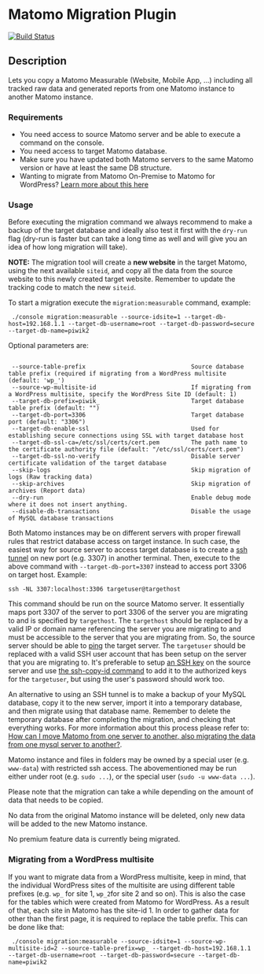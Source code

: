 # Matomo Migration Plugin

[![Build Status](https://github.com/matomo-org/plugin-Migration/actions/workflows/matomo-tests.yml/badge.svg?branch=4.x-dev)](https://github.com/matomo-org/plugin-Migration/actions/workflows/matomo-tests.yml)

## Description

Lets you copy a Matomo Measurable (Website, Mobile App, ...) including all tracked raw data and generated reports
from one Matomo instance to another Matomo instance.

### Requirements

* You need access to source Matomo server and be able to execute a command on the console.
* You need access to target Matomo database.
* Make sure you have updated both Matomo servers to the same Matomo version or have at least the same DB structure.
* Wanting to migrate from Matomo On-Premise to Matomo for WordPress? [Learn more about this here](https://matomo.org/faq/wordpress/how-do-i-migrate-all-my-data-from-matomo-on-premise-to-matomo-for-wordpress/)

### Usage

Before executing the migration command we always recommend to make a backup of the target database and ideally also test
it first with the `dry-run` flag (dry-run is faster but can take a long time as well and will give you an idea of how long migration
will take).

__NOTE:__ The migration tool will create a __new website__ in the target Matomo, using the next available `siteid`, and copy all the data from the source website to this newly created target website.
Remember to update the tracking code to match the new `siteid`.

To start a migration execute the `migration:measurable` command, example:

```
 ./console migration:measurable --source-idsite=1 --target-db-host=192.168.1.1 --target-db-username=root --target-db-password=secure --target-db-name=piwik2
```

Optional parameters are:

```

 --source-table-prefix                              Source database table prefix (required if migrating from a WordPress multisite (default: 'wp_')
 --source-wp-multisite-id                           If migrating from a WordPress multisite, specify the WordPress Site ID (default: 1)
 --target-db-prefix=piwik_                          Target database table prefix (default: "")
 --target-db-port=3306                              Target database port (default: "3306")
 --target-db-enable-ssl                             Used for establishing secure connections using SSL with target database host
 --target-db-ssl-ca=/etc/ssl/certs/cert.pem         The path name to the certificate authority file (default: "/etc/ssl/certs/cert.pem")
 --target-db-ssl-no-verify                          Disable server certificate validation of the target database
 --skip-logs                                        Skip migration of logs (Raw tracking data)
 --skip-archives                                    Skip migration of archives (Report data)
 --dry-run                                          Enable debug mode where it does not insert anything.
 --disable-db-transactions                          Disable the usage of MySQL database transactions
```

Both Matomo instances may be on different servers with proper firewall rules that restrict database access on target instance.
In such case, the easiest way for source server to access target database is to create a [ssh tunnel](https://www.ssh.com/academy/ssh/tunneling) on new port (e.g. 3307) in another terminal.
Then, execute to the above command with `--target-db-port=3307` instead to access port 3306 on target host. Example:
```
ssh -NL 3307:localhost:3306 targetuser@targethost
```
This command should be run on the source Matomo server. It essentially maps port 3307 of the server to port 3306 of the server you are migrating to and is specified by `targethost`.
The `targethost` should be replaced by a valid IP or domain name referencing the server you are migrating to and must be accessible to the server that you are migrating from. So, the source server should be able to [ping](https://www.redhat.com/sysadmin/ping-usage-basics) the target server.
The `targetuser` should be replaced with a valid SSH user account that has been setup on the server that you are migrating to. It's preferable to setup [an SSH key](https://docs.github.com/en/authentication/connecting-to-github-with-ssh/generating-a-new-ssh-key-and-adding-it-to-the-ssh-agent) on the source server and use [the ssh-copy-id command](https://www.ssh.com/academy/ssh/copy-id) to add it to the authorized keys for the `targetuser`, but using the user's password should work too.

An alternative to using an SSH tunnel is to make a backup of your MySQL database, copy it to the new server, import it into a temporary database, and then migrate using that database name.
Remember to delete the temporary database after completing the migration, and checking that everything works.
For more information about this process please refer to: [How can I move Matomo from one server to another, also migrating the data from one mysql server to another?](https://matomo.org/faq/how-to-install/faq_76/).

Matomo instance and files in folders may be owned by a special user (e.g. `www-data`) with restricted ssh access.
The abovementioned may be run either under root (e.g. `sudo ...`), or the special user (`sudo -u www-data ...`).

Please note that the migration can take a while depending on the amount of data that needs to be copied.

No data from the original Matomo instance will be deleted, only new data will be added to the new Matomo instance.

No premium feature data is currently being migrated.

### Migrating from a WordPress multisite

If you want to migrate data from a WordPress multisite, keep in mind, that the individual WordPress sites of the multisite are using different table prefixes (e.g. `wp_` for site 1, `wp_2`for site 2 and so on). This is also the case for the tables which were created from Matomo for WordPress.
As a result of that, each site in Matomo has the site-id 1. In order to gather data for other than the first page, it is required to replace the table prefix. This can be done like that:

```
 ./console migration:measurable --source-idsite=1 --source-wp-multisite-id=2 --source-table-prefix=wp_ --target-db-host=192.168.1.1 --target-db-username=root --target-db-password=secure --target-db-name=piwik2
```
